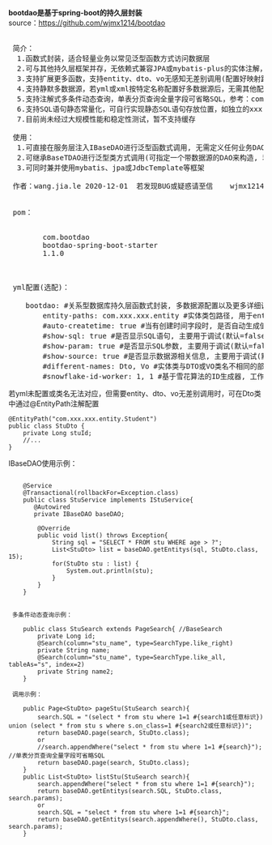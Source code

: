  <b>bootdao是基于spring-boot的持久层封装</b><br>
 source：<a href='https://github.com/wjmx1214/bootdao'>https://github.com/wjmx1214/bootdao</a>
 
<pre>

 简介：
  1.函数式封装，适合轻量业务以常见泛型函数方式访问数据层
  2.可与其他持久层框架并存，无依赖式兼容JPA或mybatis-plus的实体注解，也可使用EntityTable注解，仅依赖spring-boot基础包
  3.支持扩展更多函数，支持entity、dto、vo无感知无差别调用(配置好映射路径即可)
  4.支持静默多数据源，若yml或xml按特定名称配置好多数据源后，无需其他配置即可使用多数据源
  5.支持注解式多条件动态查询，单表分页查询全量字段可省略SQL，参考：com.boot.dao.api.Search
  6.支持SQL语句静态常量化，可自行实现静态SQL语句存放位置，如独立的xxx.dao文件，或可在Service层实现一个接口，用来配置SQL常量
  7.目前尚未经过大规模性能和稳定性测试，暂不支持缓存

 使用：
  1.可直接在服务层注入IBaseDAO进行泛型函数式调用, 无需定义任何业务DAO
  2.可继承BaseTDAO<Entity>进行泛型类方式调用(可指定一个带数据源的DAO来构造, 若未指定则默认为BaseDAO)
  3.可同时兼并使用mybatis、jpa或JdbcTemplate等框架

 作者：wang.jia.le	2020-12-01	若发现BUG或疑惑请至信	wjmx1214@sina.com


 pom：

    <dependency>
        <groupId>com.bootdao</groupId>
        <artifactId>bootdao-spring-boot-starter</artifactId>
        <version>1.1.0</version>
    </dependency>


 yml配置(选配)：

	bootdao: #关系型数据库持久层函数式封装, 多数据源配置以及更多详细说明请参考IBaseReadme.class
	    entity-paths: com.xxx.xxx.entity #实体类包路径, 用于entity、dto、vo无差别调用(可指定多个包路径用逗号分隔; 也可不配置, 由@EntityPath注解到Dto上)
	    #auto-createtime: true #当有创建时间字段时, 是否自动生成值(默认false)(根据名称createTime或createDate推理)(mysql5.x无法同时创建时间和更新时间自动配置, mysql8.x无问题)
	    #show-sql: true #是否显示SQL语句, 主要用于调试(默认=false)
	    #show-param: true #是否显示SQL参数, 主要用于调试(默认=false)
	    #show-source: true #是否显示数据源相关信息, 主要用于调试(默认=false)
	    #different-names: Dto, Vo #实体类与DTO或VO类名不相同的部分, 用于entity、dto、vo无差别调用, 可直接将其作为参数类型(可指定多个名称, 默认Dto,Vo)
	    #snowflake-id-worker: 1, 1 #基于雪花算法的ID生成器, 工作ID (0~31) / 数据中心ID (0~31) (目前自动生成情况下, 仅用于clickhouse库表主键)(默认1, 1)
</pre>

 若yml未配置或类名无法对应，但需要entity、dto、vo无差别调用时，可在Dto类中通过@EntityPath注解配置
 
	@EntityPath("com.xxx.xxx.entity.Student")
	public class StuDto {
		private Long stuId;
		//...
	}

 IBaseDAO使用示例：
```

	@Service
	@Transactional(rollbackFor=Exception.class)
	public class StuService implements IStuService{
	   @Autowired
	   private IBaseDAO baseDAO;
	   
		@Override
		public void list() throws Exception{
			String sql = "SELECT * FROM stu WHERE age > ?";
			List<StuDto> list = baseDAO.getEntitys(sql, StuDto.class, 15);
	        for(StuDto stu : list) {
	            System.out.println(stu);
	        }
		}
	}
	

 多条件动态查询示例：

	public class StuSearch extends PageSearch{ //BaseSearch
		private Long id;
		@Search(column="stu_name", type=SearchType.like_right)
		private String name;
		@Search(column="stu_name", type=SearchType.like_all, tableAs="s", index=2)
		private String name2;
	}

 调用示例：

	public Page<StuDto> pageStu(StuSearch search){
		search.SQL = "(select * from stu where 1=1 #{search1或任意标识}) union (select * from stu s where s.on_class=1 #{search2或任意标识})";
		return baseDAO.page(search, StuDto.class);
		or
		//search.appendWhere("select * from stu where 1=1 #{search}"); //单表分页查询全量字段可省略SQL
		return baseDAO.page(search, StuDto.class);
	}
	public List<StuDto> listStu(StuSearch search){
		search.appendWhere("select * from stu where 1=1 #{search}");
		return baseDAO.getEntitys(search.SQL, StuDto.class, search.params);
		or
		search.SQL = "select * from stu where 1=1 #{search}";
		return baseDAO.getEntitys(search.appendWhere(), StuDto.class, search.params);
	}
